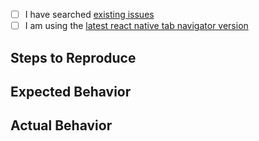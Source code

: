 <!--
  Thanks for reporting a issue!

  In order to be able to help out I need you to provide a
  reproduction repository on the exponent platform.
  That means you should provide a reachable repository which reproduces the issue you're experiencing.

  This will greatly improve the chance for you to get the bug fixed and me to be able to find it.
-->

- [ ] I have searched [existing issues](https://github.com/happypancake/react-native-tab-navigator/issues)
- [ ] I am using the [latest react native tab navigator version](https://www.npmjs.org/package/react-native-tab-navigator)

<!--
  Describe your issue in detail.
-->

## Steps to Reproduce
<!--
  Required. Let us know how to reproduce the issue. Include a code sample or issue will be closed.
-->

## Expected Behavior
<!--
  Write what you thought would happen.
-->

## Actual Behavior
<!--
  Write what happened. Include screenshots if needed.
-->